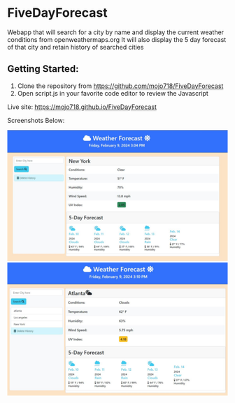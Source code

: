# FiveDayForecast

Webapp that will search for a city by name and display the current weather conditions from openweathermaps.org
It will also display the 5 day forecast of that city and retain history of searched cities

## Getting Started:
1. Clone the repository from https://github.com/mojo718/FiveDayForecast
2. Open script.js in your favorite code editor to review the Javascript

Live site:
https://mojo718.github.io/FiveDayForecast

Screenshots Below:

![alt text](./assets/img/NYforecast.JPG)
![alt text](./assets/img/AtlantaForecast.JPG)

